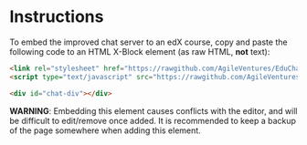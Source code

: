# Instructions

To embed the improved chat server to an edX course, copy and paste the following code to an HTML X-Block element (as raw HTML, **not** text):

~~~html
<link rel="stylesheet" href="https://rawgithub.com/AgileVentures/EduChat/master/app/assets/app.css">
<script type="text/javascript" src="https://rawgithub.com/AgileVentures/EduChat/master/app/chatframe.js"></script>

<div id="chat-div"></div>
~~~

**WARNING**: Embedding this element causes conflicts with the editor, and will be difficult to edit/remove once added. It is recommended to keep a backup of the page somewhere when adding this element.
